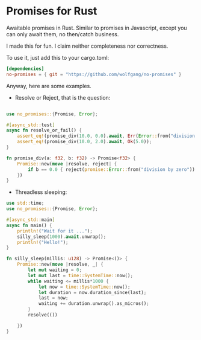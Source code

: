 # Promises for Rust

Awaitable promises in Rust. Similar to promises in Javascript, except you can only await them, no then/catch business.

I made this for fun. I claim neither completeness nor correctness. 

To use it, just add this to your cargo.toml:
```toml
[dependencies]
no-promises = { git = "https://github.com/wolfgang/no-promises" }

```

Anyway, here are some examples.

- Resolve or Reject, that is the question:

```rust

use no_promises::{Promise, Error};

#[async_std::test]
async fn resolve_or_fail() {
    assert_eq!(promise_div(10.0, 0.0).await, Err(Error::from("division by zero")));
    assert_eq!(promise_div(10.0, 2.0).await, Ok(5.0));
}

fn promise_div(a: f32, b: f32) -> Promise<f32> {
    Promise::new(move |resolve, reject| {
        if b == 0.0 { reject(promise::Error::from("division by zero")) } else { resolve(a / b) }
    })
}

```

- Threadless sleeping:

```rust
use std::time;
use no_promises::{Promise, Error};

#[async_std::main]
async fn main() {
    println!("Wait for it ...");
    silly_sleep(1000).await.unwrap();
    println!("Hello!");
}

fn silly_sleep(millis: u128) -> Promise<()> {
    Promise::new(move |resolve, _| {
        let mut waiting = 0;
        let mut last = time::SystemTime::now();
        while waiting <= millis*1000 {
            let now = time::SystemTime::now();
            let duration = now.duration_since(last);
            last = now;
            waiting += duration.unwrap().as_micros();
        }
        resolve(())

    })
}
```
